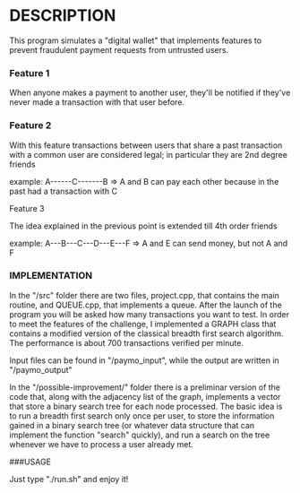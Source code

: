 # DESCRIPTION

This program simulates a "digital wallet" that implements features to prevent fraudulent payment requests from untrusted users. 

### Feature 1

When anyone makes a payment to another user, they'll be notified if they've never made a transaction with that user before.

### Feature 2

With this feature  transactions between users that share a past transaction with a common user are considered legal; in particular they are 2nd degree friends 

example: A------C-------B => A and B can pay each other because in the past had a transaction with C

Feature 3

The idea explained in the previous point is extended till 4th order friends

example: A---B---C---D---E---F => A and E can send money, but not A and F 

### IMPLEMENTATION

In the "/src" folder there are two files, project.cpp, that contains the main routine, and QUEUE.cpp, that implements a queue.
After the launch of the program you will be asked how many transactions you want to test.
In order to meet the features of the challenge, I implemented a GRAPH class that contains a modified version of the classical breadth first search algorithm.
The performance is about 700 transactions verified per minute.

Input files can be found in "/paymo_input", while the output are written in "/paymo_output"

In the "/possible-improvement/" folder there is a preliminar version of the code that, along with the adjacency list of the graph, implements a vector that store a binary search tree for each node processed. The basic idea is to run a breadth first search
only once per user, to store the information gained in a binary search tree (or whatever data structure that can implement the function "search" quickly), and run a search on the tree whenever we have to process a user already met. 

###USAGE

Just type "./run.sh" and enjoy it!
